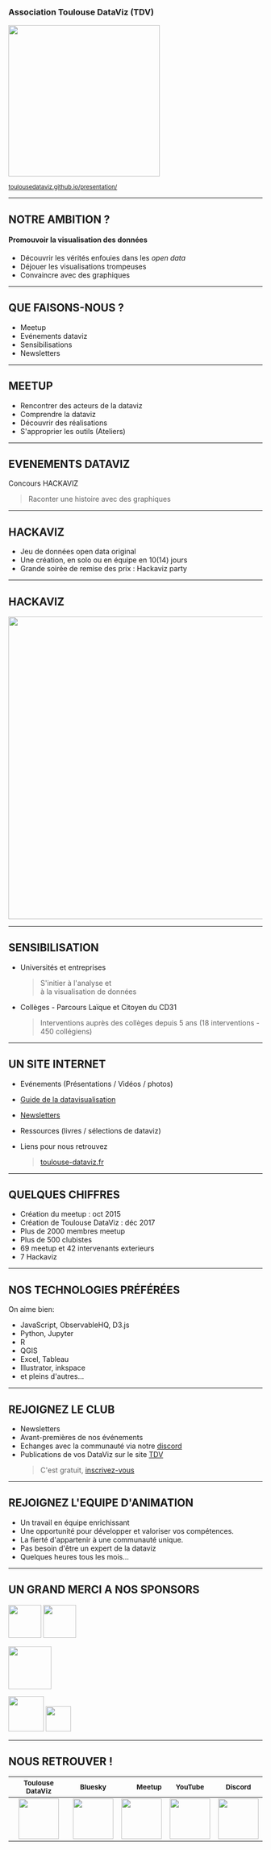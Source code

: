 ###  Association Toulouse DataViz (TDV)

<img width="300" src="https://toulousedataviz.github.io/presentation/image/Logo_TDV_4.png" style="border:0;box-shadow:none">


<small>[toulousedataviz.github.io/presentation/](https://toulousedataviz.github.io/presentation/index.html)</small>

---

## NOTRE AMBITION ?

#### Promouvoir la visualisation des données

- Découvrir les vérités enfouies dans les _open data_
- Déjouer les visualisations trompeuses
- Convaincre avec des graphiques

---

## QUE FAISONS-NOUS ?

- Meetup
- Evénements dataviz
- Sensibilisations
- Newsletters 

---

## MEETUP

- Rencontrer des acteurs de la dataviz
- Comprendre la dataviz
- Découvrir des réalisations
- S'approprier les outils (Ateliers)

---

## EVENEMENTS DATAVIZ

Concours HACKAVIZ

> Raconter une histoire avec des graphiques

---

## HACKAVIZ

- Jeu de données open data original
- Une création, en solo ou en équipe en 10(14) jours
- Grande soirée de remise des prix : Hackaviz party

---

## HACKAVIZ

<img width="600" src="https://toulousedataviz.github.io/presentation/image/hackaviz_2018-2025.png" style="border:0;box-shadow:none">

---

## SENSIBILISATION

- Universités et entreprises
  > S'initier à l'analyse et <br/> à la visualisation de données
- Collèges - Parcours Laïque et Citoyen du CD31
  > Interventions auprès des collèges depuis 5 ans (18 interventions - 450 collégiens)  

---
## UN SITE INTERNET 

- Evénements (Présentations / Vidéos / photos)
- [Guide de la datavisualisation](https://toulouse-dataviz.notion.site/4cea244c76d0407b9722d300e798a3c2?v=f3b7a520de214623a766a5b68456097b)
- [Newsletters](https://ressources.toulouse-dataviz.fr/)
- Ressources (livres / sélections de dataviz)
- Liens pour nous retrouvez

  > [toulouse-dataviz.fr](https://toulouse-dataviz.fr)

---


## QUELQUES CHIFFRES

- Création du meetup : oct 2015
- Création de Toulouse DataViz : déc 2017
- Plus de 2000 membres meetup
- Plus de 500 clubistes
- 69 meetup et 42 intervenants exterieurs
- 7 Hackaviz 

---

## NOS TECHNOLOGIES PRÉFÉRÉES

On aime bien:

- JavaScript, ObservableHQ,  D3.js
- Python, Jupyter
- R
- QGIS
- Excel, Tableau
- Illustrator, inkspace
- et pleins d'autres...

---

## REJOIGNEZ LE CLUB

- Newsletters
- Avant-premières de nos événements
- Echanges avec la communauté via notre [discord](https://discord.gg/Ch23qScbpc)
- Publications de vos DataViz sur le site [TDV]([(https://toulouse-dataviz.fr/))
  > C'est gratuit, [inscrivez-vous ](https://toulouse-dataviz.us20.list-manage.com/subscribe?u=6d06abd4e903b49060d162a89&id=31bc433cb4)

---
## REJOIGNEZ L'EQUIPE D'ANIMATION

- Un travail en équipe enrichissant 
- Une opportunité pour développer et valoriser vos compétences.
- La fierté d'appartenir à une communauté unique.
- Pas besoin d'être un expert de la dataviz
- Quelques heures tous les mois...  

---

## UN GRAND MERCI A NOS SPONSORS

[<img height="65" src="https://toulousedataviz.github.io/presentation/image/clever-logo-et-baseline-DIAMANT.jpg" style="border:0;box-shadow:none">](https://www.clever-age.com/fr/)
[<img height="65" src="https://toulousedataviz.github.io/presentation/image/vectorInformatikGmbH_logo.svg" style="border:0;box-shadow:none">](https://www.vector.com/fr/fr/)

[<img height="85" src="https://toulousedataviz.github.io/presentation/image/LOGO PF_Data Office_QUADRI_blanc.png" style="border:0;box-shadow:none">](https://www.pierre-fabre.com/fr)

[<img height="70" src="https://toulousedataviz.github.io/presentation/image/etincelle.jpeg" style="border:0;box-shadow:none">](http://www.coworking-toulouse.com/)
[<img height="50" src="https://toulousedataviz.github.io/presentation/image/perceptible.jpg" style="border:0;box-shadow:none">](https://perceptible.fr//)<br>

---

## NOUS RETROUVER !

|                                                              <small>Toulouse DataViz </small>                                                              |                                                                         <small>Bluesky</small>                                                                         |                                                                                                                                                                               <small>Meetup</small> |                                                                                   <small>YouTube</small>                                                                                    |                                                                        <small>Discord</small>                                                                         |
| :--------------------------------------------------------------------------------------------------------------------------------------------------------: | :--------------------------------------------------------------------------------------------------------------------------------------------------------------------: | --------------------------------------------------------------------------------------------------------------------------------------------------------------------------------------------------: | :-----------------------------------------------------------------------------------------------------------------------------------------------------------------------------------------: | :-------------------------------------------------------------------------------------------------------------------------------------------------------------------: |
| [<img height="80" src="https://toulousedataviz.github.io/presentation/image/Logo_TDV_4.png" style="border:0;box-shadow:none">](http://toulouse-dataviz.fr) | [<img height="80" src="https://toulousedataviz.github.io/presentation/image/bluesky.png" style="border:0;box-shadow:none">](@toulousedataviz.bsky.social) | [<img height="80" src="https://toulousedataviz.github.io/presentation/image/meetup.png" style="border:0;box-shadow:none">](https://www.meetup.com/fr-FR/Meetup-Visualisation-des-donnees-Toulouse/) | [<img height="80" src="https://toulousedataviz.github.io/presentation/image/youtube.jpg" style="border:0;box-shadow:none">](https://www.youtube.com/channel/UCo64gnxLZs1xIN-Y0Bv_Hpg/about) | [<img height="80" src="https://toulousedataviz.github.io/presentation/image/Discord-Logo-Color.png" style="border:0;box-shadow:none">](https://discord.gg/Ch23qScbpc) |


